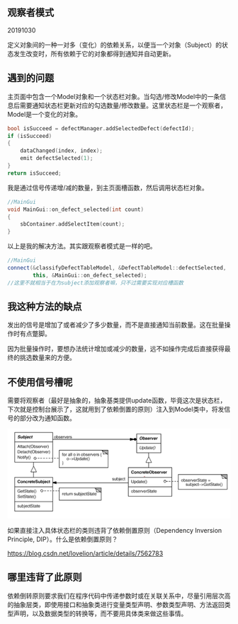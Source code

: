 ## 观察者模式

20191030

定义对象间的一种一对多（变化）的依赖关系，以便当一个对象（Subject）的状态发生改变时，所有依赖于它的对象都得到通知并自动更新。

## 遇到的问题

主页面中包含一个Model对象和一个状态栏对象。当勾选/修改Model中的一条信息后需要通知状态栏更新对应的勾选数量/修改数量。这里状态栏是一个观察者，Model是一个变化的对象。

```c++
bool isSucceed = defectManager.addSelectedDefect(defectId);
if (isSucceed)
{
    dataChanged(index, index);
    emit defectSelected(1);
}
return isSucceed;
```

我是通过信号传递增/减的数量，到主页面槽函数，然后调用状态栏对象。

```c++
//MainGui
void MainGui::on_defect_selected(int count)
{
	sbContainer.addSelectItem(count);
}
```

以上是我的解决方法。其实跟观察者模式是一样的吧。

```c++
//MainGui
connect(&classifyDefectTableModel, &DefectTableModel::defectSelected,
		this, &MainGui::on_defect_selected);
//这里不就相当于在为subject添加观察者嘛，只不过需要实现对应槽函数
```

## 我这种方法的缺点

发出的信号是增加了或者减少了多少数量，而不是直接通知当前数量。这在批量操作时有点蹩脚。

因为批量操作时，要想办法统计增加或减少的数量，远不如操作完成后直接获得最终的挑选数量来的方便。

## 不使用信号槽呢

需要将观察者（最好是抽象的，抽象基类提供update函数，毕竟这次是状态栏，下次就是控制台展示了，这就用到了依赖倒置的原则）注入到Model类中，将发信号的部分改为通知函数。

![1572420777568](assets/1572420777568.png)



如果直接注入具体状态栏的类则违背了依赖倒置原则（Dependency Inversion  Principle, DIP）。什么是依赖倒置原则？

<https://blog.csdn.net/lovelion/article/details/7562783> 

## 哪里违背了此原则

依赖倒转原则要求我们在程序代码中传递参数时或在关联关系中，尽量引用层次高的抽象层类，即使用接口和抽象类进行变量类型声明、参数类型声明、方法返回类型声明，以及数据类型的转换等，而不要用具体类来做这些事情。